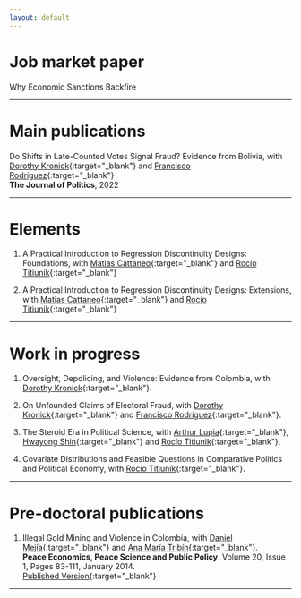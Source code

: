 ```yaml
---
layout: default
---
```


# Job market paper

Why Economic Sanctions Backfire

* * *

# Main publications

Do Shifts in Late-Counted Votes Signal Fraud? Evidence from Bolivia,
with [Dorothy Kronick](https://gspp.berkeley.edu/research-and-impact/faculty/dorothy-kronick){:target="_blank"} and [Francisco Rodríguez](https://korbel.du.edu/about/directory/francisco-r-rodriguez-caballero){:target="_blank"}\
**The Journal of Politics**, 2022

* * *

# Elements

1. A Practical Introduction to Regression Discontinuity Designs: Foundations,
with [Matias Cattaneo](https://cattaneo.princeton.edu/){:target="_blank"} and [Rocío Titiunik](https://scholar.princeton.edu/titiunik){:target="_blank"}

2. A Practical Introduction to Regression Discontinuity Designs: Extensions,
with [Matias Cattaneo](https://cattaneo.princeton.edu/){:target="_blank"} and [Rocío Titiunik](https://scholar.princeton.edu/titiunik){:target="_blank"}

* * *

# Work in progress

1. Oversight, Depolicing, and Violence: Evidence from Colombia, with [Dorothy Kronick](http://dorothykronick.com/about.html){:target="_blank"}.

2. On Unfounded Claims of Electoral Fraud, with [Dorothy Kronick](http://dorothykronick.com/about.html){:target="_blank"} and [Francisco Rodríguez](https://korbel.du.edu/about/directory/francisco-r-rodriguez-caballero){:target="_blank"}.

3. The Steroid Era in Political Science, with [Arthur Lupia](https://lsa.umich.edu/polisci/people/faculty/lupia.html){:target="_blank"}, [Hwayong Shin](https://www.hwayongshin.com/){:target="_blank"} and [Rocío Titiunik](https://scholar.princeton.edu/titiunik){:target="_blank"}.

4. Covariate Distributions and Feasible Questions in Comparative Politics and Political Economy, with [Rocío Titiunik](https://scholar.princeton.edu/titiunik){:target="_blank"}.

* * *

# Pre-doctoral publications

1. Illegal Gold Mining and Violence in Colombia, with [Daniel Mejía](https://economia.uniandes.edu.co/mejia){:target="_blank"} and [Ana María Tribín](https://www.linkedin.com/in/ana-tribin-ph-d-1a881170?trk=public_profile_browsemap){:target="_blank"}.\
**Peace Economics, Peace Science and Public Policy**. Volume 20, Issue 1, Pages 83-111, January 2014.\
[Published Version](https://doi.org/10.1515/peps-2013-0053){:target="_blank"}

* * *
